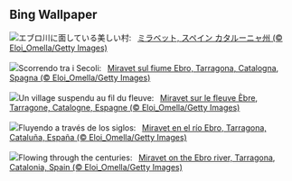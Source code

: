 ## Bing Wallpaper
![](https://www.bing.com/th?id=OHR.MiravetSpain_JA-JP1110549507_UHD.jpg&w=1000)エブロ川に面している美しい村:&nbsp;&ensp;[ミラベット, スペイン カタルーニャ州 (© Eloi_Omella/Getty Images)](https://www.bing.com/th?id=OHR.MiravetSpain_JA-JP1110549507_UHD.jpg)
<br><br/>
![](https://www.bing.com/th?id=OHR.MiravetSpain_IT-IT4503014691_UHD.jpg&w=1000)Scorrendo tra i Secoli:&nbsp;&ensp;[Miravet sul fiume Ebro, Tarragona, Catalogna, Spagna (© Eloi_Omella/Getty Images)](https://www.bing.com/th?id=OHR.MiravetSpain_IT-IT4503014691_UHD.jpg)
<br><br/>
![](https://www.bing.com/th?id=OHR.MiravetSpain_FR-FR8451258933_UHD.jpg&w=1000)Un village suspendu au fil du fleuve:&nbsp;&ensp;[Miravet sur le fleuve Èbre, Tarragone, Catalogne, Espagne (© Eloi_Omella/Getty Images)](https://www.bing.com/th?id=OHR.MiravetSpain_FR-FR8451258933_UHD.jpg)
<br><br/>
![](https://www.bing.com/th?id=OHR.MiravetSpain_ES-ES8030054546_UHD.jpg&w=1000)Fluyendo a través de los siglos:&nbsp;&ensp;[Miravet en el río Ebro, Tarragona, Cataluña, España (© Eloi_Omella/Getty Images)](https://www.bing.com/th?id=OHR.MiravetSpain_ES-ES8030054546_UHD.jpg)
<br><br/>
![](https://www.bing.com/th?id=OHR.MiravetSpain_EN-GB3438322242_UHD.jpg&w=1000)Flowing through the centuries:&nbsp;&ensp;[Miravet on the Ebro river, Tarragona, Catalonia, Spain (© Eloi_Omella/Getty Images)](https://www.bing.com/th?id=OHR.MiravetSpain_EN-GB3438322242_UHD.jpg)
<br><br/>
